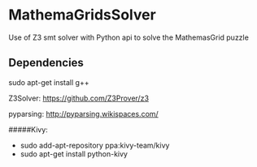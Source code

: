 # MathemaGridsSolver
Use of Z3 smt solver with Python api to solve the MathemasGrid puzzle 

## Dependencies
sudo apt-get install g++

Z3Solver: https://github.com/Z3Prover/z3

pyparsing: http://pyparsing.wikispaces.com/

#####Kivy:
- sudo add-apt-repository ppa:kivy-team/kivy
- sudo apt-get install python-kivy

